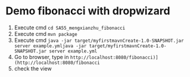 # Demo fibonacci with dropwizard
1. Execute cmd `cd SA55_mengxianzhu_fibonacci`
2. Execute cmd `mvn package`
3. Execute cmd `java -jar target/myfirstmavnCreate-1.0-SNAPSHOT.jar server example.ymljava -jar target/myfirstmavnCreate-1.0-SNAPSHOT.jar server example.yml`
4. Go to browser, type in `http://localhost:8080/fibonacci)](http://localhost:8080/fibonacci`
5. check the view
